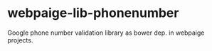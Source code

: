 webpaige-lib-phonenumber
========================

Google phone number validation library as bower dep. in webpaige projects.
